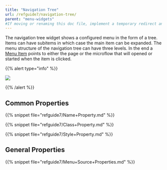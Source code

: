 ```yaml
---
title: "Navigation Tree"
url: /refguide7/navigation-tree/
parent: "menu-widgets"
#If moving or renaming this doc file, implement a temporary redirect and let the respective team know they should update the URL in the product. See Mapping to Products for more details.
---
```



The navigation tree widget shows a configured menu in the form of a tree. Items can have subitems in which case the main item can be expanded. The menu structure of the navigation tree can have three levels. In the end a [Menu Item](menu-item) points to either the page or the microflow that will opened or started when the item is clicked.

{{% alert type="info" %}}

![](attachments/pages/navigation-tree.png)

{{% /alert %}}

## Common Properties

{{% snippet file="refguide7/Name+Property.md" %}}

{{% snippet file="refguide7/Class+Property.md" %}}

{{% snippet file="refguide7/Style+Property.md" %}}

## General Properties

{{% snippet file="refguide7/Menu+Source+Properties.md" %}}
